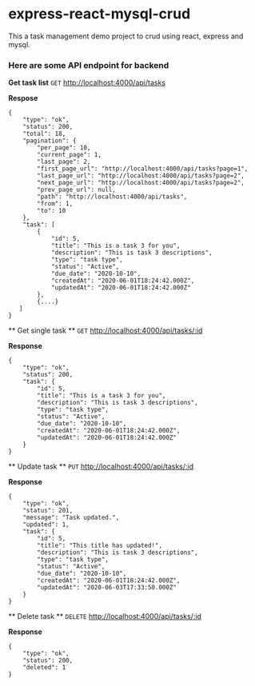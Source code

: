# express-react-mysql-crud
This a task management demo project to crud using react, express and mysql.
### Here are some API endpoint for backend
**Get task list**
`GET` [http://localhost:4000/api/tasks](http://localhost:4000/api/tasks)

**Respose**
```
{
    "type": "ok",
    "status": 200,
    "total": 18,
    "pagination": {
        "per_page": 10,
        "current_page": 1,
        "last_page": 2,
        "first_page_url": "http://localhost:4000/api/tasks?page=1",
        "last_page_url": "http://localhost:4000/api/tasks?page=2",
        "next_page_url": "http://localhost:4000/api/tasks?page=2",
        "prev_page_url": null,
        "path": "http://localhost:4000/api/tasks",
        "from": 1,
        "to": 10
    },
    "task": [
        {
            "id": 5,
            "title": "This is a task 3 for you",
            "description": "This is task 3 descriptions",
            "type": "task type",
            "status": "Active",
            "due_date": "2020-10-10",
            "createdAt": "2020-06-01T18:24:42.000Z",
            "updatedAt": "2020-06-01T18:24:42.000Z"
        },
        {....}
   ]
}
```
** Get single task **
`GET` [http://localhost:4000/api/tasks/:id](http://localhost:4000/api/tasks/:id)

**Response**
```
{
    "type": "ok",
    "status": 200,
    "task": {
        "id": 5,
        "title": "This is a task 3 for you",
        "description": "This is task 3 descriptions",
        "type": "task type",
        "status": "Active",
        "due_date": "2020-10-10",
        "createdAt": "2020-06-01T18:24:42.000Z",
        "updatedAt": "2020-06-01T18:24:42.000Z"
    }
}
```


** Update task **
`PUT` [http://localhost:4000/api/tasks/:id](http://localhost:4000/api/tasks/:id)

**Response**
```
{
    "type": "ok",
    "status": 201,
    "message": "Task updated.",
    "updated": 1,
    "task": {
        "id": 5,
        "title": "This title has updated!",
        "description": "This is task 3 descriptions",
        "type": "task type",
        "status": "Active",
        "due_date": "2020-10-10",
        "createdAt": "2020-06-01T18:24:42.000Z",
        "updatedAt": "2020-06-03T17:33:50.000Z"
    }
}
```
** Delete task **
`DELETE` [http://localhost:4000/api/tasks/:id](http://localhost:4000/api/tasks/:id)

**Response**
```
{
    "type": "ok",
    "status": 200,
    "deleted": 1
}
```
